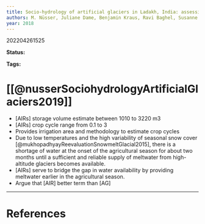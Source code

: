```yaml
---
title: Socio-hydrology of artificial glaciers in Ladakh, India: assessing adaptive strategies in a changing cryosphere
authors: M. Nüsser, Juliane Dame, Benjamin Kraus, Ravi Baghel, Susanne Schmidt
year: 2018
---
```


202204261525

**Status:** 

**Tags:** 

# [[@nusserSociohydrologyArtificialGlaciers2019]]

- [AIRs] storage volume estimate between 1010 to 3220 m3
- [AIRs] crop cycle range from 0.1 to 3
- Provides irrigation area and methodology to estimate crop cycles
- Due to low temperatures and the high variability of seasonal snow cover [@mukhopadhyayReevaluationSnowmeltGlacial2015], there is a shortage of water at the onset of the agricultural season for about two months until a sufficient and reliable supply of meltwater from high-altitude glaciers becomes available.
- [AIRs] serve to bridge the gap in water availability by providing meltwater earlier in the agricultural season.
- Argue that [AIR] better term than [AG]



---
# References

